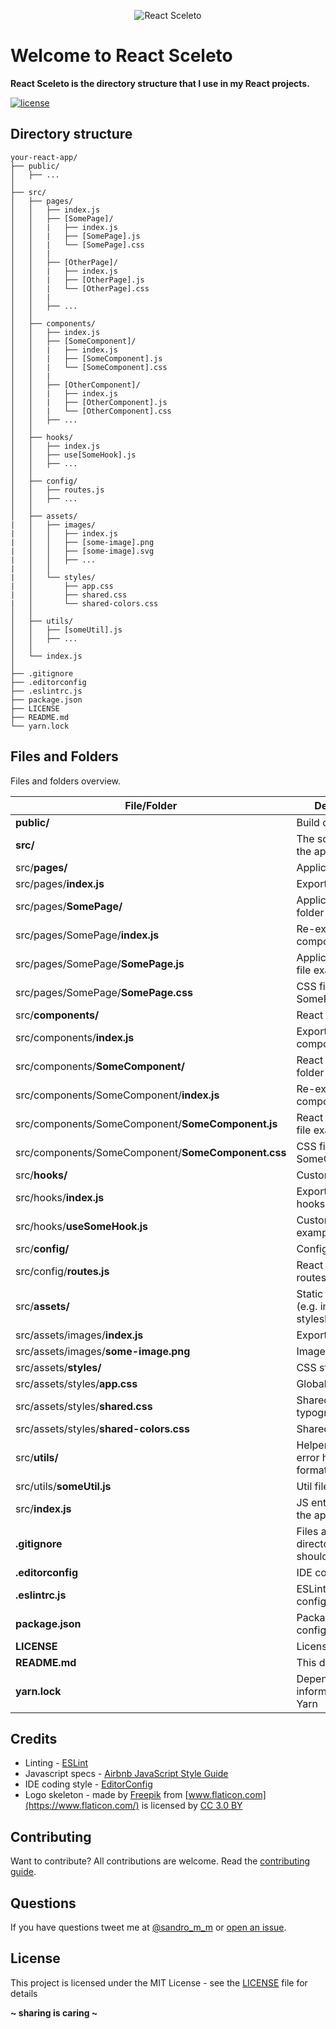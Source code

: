 <p align="center"><img src="https://i.imgur.com/4D8GNaR.png" alt="React Sceleto" /></p>

# Welcome to React Sceleto

**React Sceleto is the directory structure that I use in my React projects.**

[![license](https://img.shields.io/badge/License-MIT-blue.svg?style=flat)](LICENSE)

## Directory structure

```
your-react-app/
├── public/
│   ├── ...
│
├── src/
│   ├── pages/
│   │   ├── index.js
│   │   ├── [SomePage]/
│   │   |   ├── index.js
│   │   |   ├── [SomePage].js
│   │   |   └── [SomePage].css
│   │   |
│   │   ├── [OtherPage]/
│   │   |   ├── index.js
│   │   |   ├── [OtherPage].js
│   │   |   └── [OtherPage].css
│   │   |
│   │   ├── ...
│   │
│   ├── components/
│   │   ├── index.js
│   │   ├── [SomeComponent]/
│   │   |   ├── index.js
│   │   |   ├── [SomeComponent].js
│   │   |   └── [SomeComponent].css
│   │   |
│   │   ├── [OtherComponent]/
│   │   |   ├── index.js
│   │   |   ├── [OtherComponent].js
│   │   |   └── [OtherComponent].css
│   │   ├── ...
│   │
│   ├── hooks/
│   │   ├── index.js
│   │   ├── use[SomeHook].js
│   │   ├── ...
│   │
│   ├── config/
│   │   ├── routes.js
│   │   ├── ...
│   │
│   ├── assets/
|   │   ├── images/
|   │   │   ├── index.js
|   │   │   ├── [some-image].png
|   │   │   ├── [some-image].svg
|   │   │   ├── ...
|   │   │
|   │   └── styles/
|   │       ├── app.css
|   │       ├── shared.css
|   │       └── shared-colors.css
│   │
│   ├── utils/
│   │   ├── [someUtil].js
│   │   ├── ...
│   │
│   └── index.js
│
├── .gitignore
├── .editorconfig
├── .eslintrc.js
├── package.json
├── LICENSE
├── README.md
└── yarn.lock
```

## Files and Folders

Files and folders overview.

| File/Folder                                        | Description                                            |
| -------------------------------------------------- | ------------------------------------------------------ |
| **public/**                                        | Build output folder                                    |
| **src/**                                           | The source code of the application                     |
| src/**pages/**                                     | Application pages                                      |
| src/pages/**index.js**                             | Exports all pages                                      |
| src/pages/**SomePage/**                            | Application page folder example                        |
| src/pages/SomePage/**index.js**                    | Re-exports the component                               |
| src/pages/SomePage/**SomePage.js**                 | Application page file example                          |
| src/pages/SomePage/**SomePage.css**                | CSS file for SomePage.js                               |
| src/**components/**                                | React components                                       |
| src/components/**index.js**                        | Exports all components                                 |
| src/components/**SomeComponent/**                  | React component folder example                         |
| src/components/SomeComponent/**index.js**          | Re-exports the component                               |
| src/components/SomeComponent/**SomeComponent.js**  | React component file example                           |
| src/components/SomeComponent/**SomeComponent.css** | CSS file for SomeComponent.js                          |
| src/**hooks/**                                     | Custom hooks                                           |
| src/hooks/**index.js**                             | Exports all custom hooks                               |
| src/hooks/**useSomeHook.js**                       | Custom hook example                                    |
| src/**config/**                                    | Configurations                                         |
| src/config/**routes.js**                           | React Router routes                                    |
| src/**assets/**                                    | Static resources (e.g. images, pdf, stylesheets, etc.) |
| src/assets/images/**index.js**                     | Exports all images                                     |
| src/assets/images/**some-image.png**               | Image file example                                     |
| src/assets/**styles/**                             | CSS styles                                             |
| src/assets/styles/**app.css**                      | Global app styles                                      |
| src/assets/styles/**shared.css**                   | Shared styles (e.g. typography)                        |
| src/assets/styles/**shared-colors.css**            | Shared colors                                          |
| src/**utils/**                                     | Helper files (e.g. error handlers, formatters, etc.)   |
| src/utils/**someUtil.js**                          | Util file example                                      |
| src/**index.js**                                   | JS entry point for the application                     |
| **.gitignore**                                     | Files and directories that Git should ignore           |
| **.editorconfig**                                  | IDE coding style                                       |
| **.eslintrc.js**                                   | ESLint configuration                                   |
| **package.json**                                   | Package configuration                                  |
| **LICENSE**                                        | License document                                       |
| **README.md**                                      | This document                                          |
| **yarn.lock**                                      | Dependencies information for Yarn                      |

## Credits

- Linting - [ESLint](https://eslint.org/)
- Javascript specs - [Airbnb JavaScript Style Guide](https://github.com/airbnb/javascript)
- IDE coding style - [EditorConfig](https://editorconfig.org/)
- Logo skeleton - made by [Freepik](http://www.freepik.com) from [www.flaticon.com](https://www.flaticon.com/) is
  licensed by [CC 3.0 BY](http://creativecommons.org/licenses/by/3.0/)

## Contributing

Want to contribute? All contributions are welcome. Read the [contributing guide](CONTRIBUTING.md).

## Questions

If you have questions tweet me at [@sandro_m_m](https://twitter.com/sandro_m_m) or [open an issue](https://github.com/SandroMiguel/react-sceleto/issues/new).

## License

This project is licensed under the MIT License - see the [LICENSE](LICENSE) file for details

**~ sharing is caring ~**
